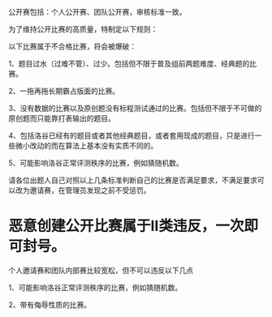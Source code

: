 公开赛包括：个人公开赛、团队公开赛，审核标准一致。

为了维持公开比赛的高质量，特制定以下规则：


以下比赛属于不合格比赛，将会被爆破：

1、题目过水（过难不管）、过少。包括但不限于普及组前两题难度、经典题的比赛。

2、一拖再拖长期霸占版面的比赛。

3、没有数据的比赛以及原创题没有标程测试通过的比赛。包括但不限于不可做的原创题而只能靠打表输出的题目。

4、包括洛谷已经有的题目或者其他经典题目，或者套用现成的题目，只是进行一些微小改动的而在算法上基本没有实质不同的。

5、可能影响洛谷正常评测秩序的比赛，例如猜随机数。

请各位出题人自己对照以上几条标准判断自己的比赛是否满足要求，不满足要求可以改为邀请赛，在管理员发现之前不受惩罚。

# 恶意创建公开比赛属于II类违反，一次即可封号。

个人邀请赛和团队内部赛比较宽松，但不可以违反以下几点

1、可能影响洛谷正常评测秩序的比赛，例如猜随机数。

2、带有侮辱性质的比赛。
